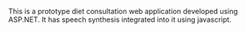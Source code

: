 This is a prototype diet consultation web application developed using ASP.NET. It has speech synthesis integrated into it using javascript.